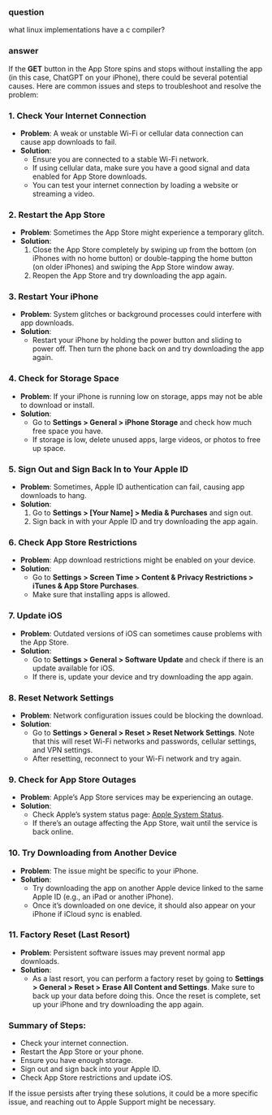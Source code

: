 ### question
what linux implementations have a c compiler?

### answer
If the **GET** button in the App Store spins and stops without installing the app (in this case, ChatGPT on your iPhone), there could be several potential causes. Here are common issues and steps to troubleshoot and resolve the problem:

### 1. **Check Your Internet Connection**
   - **Problem**: A weak or unstable Wi-Fi or cellular data connection can cause app downloads to fail.
   - **Solution**:
     - Ensure you are connected to a stable Wi-Fi network.
     - If using cellular data, make sure you have a good signal and data enabled for App Store downloads.
     - You can test your internet connection by loading a website or streaming a video.

### 2. **Restart the App Store**
   - **Problem**: Sometimes the App Store might experience a temporary glitch.
   - **Solution**:
     1. Close the App Store completely by swiping up from the bottom (on iPhones with no home button) or double-tapping the home button (on older iPhones) and swiping the App Store window away.
     2. Reopen the App Store and try downloading the app again.

### 3. **Restart Your iPhone**
   - **Problem**: System glitches or background processes could interfere with app downloads.
   - **Solution**:
     - Restart your iPhone by holding the power button and sliding to power off. Then turn the phone back on and try downloading the app again.

### 4. **Check for Storage Space**
   - **Problem**: If your iPhone is running low on storage, apps may not be able to download or install.
   - **Solution**:
     - Go to **Settings > General > iPhone Storage** and check how much free space you have.
     - If storage is low, delete unused apps, large videos, or photos to free up space.

### 5. **Sign Out and Sign Back In to Your Apple ID**
   - **Problem**: Sometimes, Apple ID authentication can fail, causing app downloads to hang.
   - **Solution**:
     1. Go to **Settings > [Your Name] > Media & Purchases** and sign out.
     2. Sign back in with your Apple ID and try downloading the app again.

### 6. **Check App Store Restrictions**
   - **Problem**: App download restrictions might be enabled on your device.
   - **Solution**:
     - Go to **Settings > Screen Time > Content & Privacy Restrictions > iTunes & App Store Purchases**.
     - Make sure that installing apps is allowed.

### 7. **Update iOS**
   - **Problem**: Outdated versions of iOS can sometimes cause problems with the App Store.
   - **Solution**:
     - Go to **Settings > General > Software Update** and check if there is an update available for iOS.
     - If there is, update your device and try downloading the app again.

### 8. **Reset Network Settings**
   - **Problem**: Network configuration issues could be blocking the download.
   - **Solution**:
     - Go to **Settings > General > Reset > Reset Network Settings**. Note that this will reset Wi-Fi networks and passwords, cellular settings, and VPN settings.
     - After resetting, reconnect to your Wi-Fi network and try again.

### 9. **Check for App Store Outages**
   - **Problem**: Apple’s App Store services may be experiencing an outage.
   - **Solution**:
     - Check Apple’s system status page: [Apple System Status](https://www.apple.com/support/systemstatus/).
     - If there’s an outage affecting the App Store, wait until the service is back online.

### 10. **Try Downloading from Another Device**
   - **Problem**: The issue might be specific to your iPhone.
   - **Solution**:
     - Try downloading the app on another Apple device linked to the same Apple ID (e.g., an iPad or another iPhone).
     - Once it’s downloaded on one device, it should also appear on your iPhone if iCloud sync is enabled.

### 11. **Factory Reset (Last Resort)**
   - **Problem**: Persistent software issues may prevent normal app downloads.
   - **Solution**:
     - As a last resort, you can perform a factory reset by going to **Settings > General > Reset > Erase All Content and Settings**. Make sure to back up your data before doing this. Once the reset is complete, set up your iPhone and try downloading the app again.

### Summary of Steps:
- Check your internet connection.
- Restart the App Store or your phone.
- Ensure you have enough storage.
- Sign out and sign back into your Apple ID.
- Check App Store restrictions and update iOS.

If the issue persists after trying these solutions, it could be a more specific issue, and reaching out to Apple Support might be necessary.